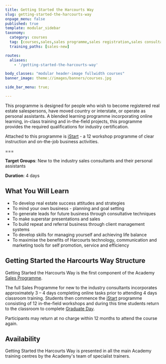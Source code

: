 ```yaml
---
title: Getting Started the Harcourts Way
slug: getting-started-the-harcourts-way
onpage_menu: false
published: true
template: modular_sidebar
taxonomy:
  category: courses
  tag: [courses,sales,sales programme,sales registration,sales consultants,administrators,buyer assistants,personal assistants]
  training_paths: [sales-new]

routes:
  aliases:
    - '/getting-started-the-harcourts-way'

body_classes: "modular header-image fullwidth courses"
banner_image: theme://images/banners/courses.jpg

side_bar_menu: true;

---
```


This programme is designed for people who wish to become registered real estate salespersons, have moved country or interstate, or operate as personal assistants. A blended learning programme incorporating online learning, in-class training and in-the-field projects, this programme provides the required qualifications for industry certification.

Attached to this programme is [iStart](/courses/sales/istart) - a 12 workshop programme of clear instruction and on-the-job business activities.

===

**Target Groups**: New to the industry sales consultants and their personal assistants

**Duration**: 4 days

## What You Will Learn
- To develop real estate success attitudes and strategies
- To mind your own business - planning and goal setting
- To generate leads for future business through consultative techniques
- To make superstar presentations and sales
- To build repeat and referral business through client management systems
- To develop skills for managing yourself and achieving life balance
- To maximise the benefits of Harcourts technology, communication and marketing tools for self promotion, service and efficiency

## Getting Started the Harcourts Way Structure
Getting Started the Harcourts Way is the first component of the Academy [Sales Programme](/courses/sales/sales-programme).

The full Sales Programme for new to the industry consultants incorporates approximately 3 – 4 days completing online tasks prior to attending 4 days classroom training. Students then commence the [iStart](/courses/sales/istart) programme consisting of 12 in-the-field workshops and during this time students return to the classroom to complete [Graduate Day](/courses/sales/sales-programme/graduate-day).

Participants may return at no charge within 12 months to attend the course again.

## Availability
Getting Started the Harcourts Way is presented in all the main Academy training centres by the Academy's team of specialist trainers.
